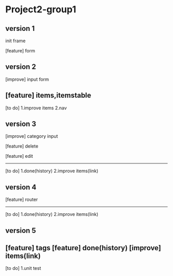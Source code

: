 

# Project2-group1 #

##  version 1 ##

  init frame

  [feature] form

##  version 2 ##

[improve] input form


[feature] items,itemstable
  -------------
  [to do]
  1.improve items
  2.nav

## version 3 ##


[improve] category input

  [feature] delete

  [feature] edit

  --------------
  [to do]
  1.done(history)
  2.improve items(link)


## version 4 ##

[feature] router

------------------
[to do]
  1.done(history)
  2.improve items(link)


 ## version 5 ##

  [feature] tags
  [feature] done(history)
  [improve] items(link)
  ------------------
  [to do]
    1.unit test